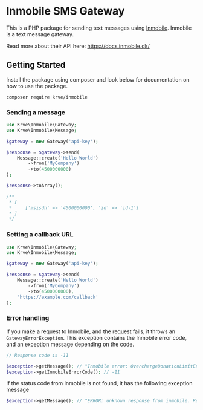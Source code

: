 # Inmobile SMS Gateway

This is a PHP package for sending text messages using [Inmobile](https://www.inmobile.com/).
Inmobile is a text message gateway.

Read more about their API here: https://docs.inmobile.dk/

## Getting Started

Install the package using composer and look below for documentation on how to use the package.
````
composer require krve/inmobile
````

### Sending a message
```php
use Krve\Inmobile\Gateway;
use Krve\Inmobile\Message;

$gateway = new Gateway('api-key');

$response = $gateway->send(
    Message::create('Hello World')
        ->from('MyCompany')
        ->to(4500000000)
);

$response->toArray();

/**
 * [
 *     ['msisdn' => '4500000000', 'id' => 'id-1']
 * ] 
 */
```

### Setting a callback URL
```php
use Krve\Inmobile\Gateway;
use Krve\Inmobile\Message;

$gateway = new Gateway('api-key');

$response = $gateway->send(
    Message::create('Hello World')
        ->from('MyCompany')
        ->to(4500000000),
    'https://example.com/callback'
);
```

### Error handling
If you make a request to Inmobile, and the request fails, it throws an `GatewayErrorException`.
This exception contains the Inmobile error code, and an exception message depending on the code.

```php
// Response code is -11

$exception->getMessage(); // "Inmobile error: OverchargeDonationLimitExceeded"
$exception->getInmobileErrorCode(); // -11 
```

If the status code from Inmobile is not found, it has the following exception message
```php
$exception->getMessage(); // "ERROR: unknown response from inmobile. Response code was {statusCode}"
```

